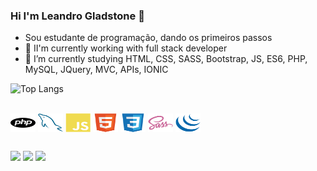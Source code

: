 ### Hi I'm Leandro Gladstone 👋
- Sou estudante de programação, dando os primeiros passos
- 🔭 II'm currently working with full stack developer
- 🌱 I’m currently studying HTML, CSS, SASS, Bootstrap, JS, ES6, PHP, MySQL, JQuery, MVC, APIs, IONIC

![Top Langs](https://github-readme-stats.vercel.app/api/top-langs/?username=leandrogladstone&hide_progress=true)




<div style="display: inline_block"><br>
  <img align="center" alt="Rafa-PHP" height="30" width="40" src="https://raw.githubusercontent.com/devicons/devicon/master/icons/php/php-plain.svg"> 
  <img align="center" alt="Rafa-MySQL" height="30" width="40" src="https://raw.githubusercontent.com/devicons/devicon/master/icons/mysql/mysql-plain.svg"> 
  <img align="center" alt="Rafa-Js" height="30" width="40" src="https://raw.githubusercontent.com/devicons/devicon/master/icons/javascript/javascript-plain.svg"> 
  <img align="center" alt="Rafa-HTML" height="30" width="40" src="https://raw.githubusercontent.com/devicons/devicon/master/icons/html5/html5-original.svg">
  <img align="center" alt="Rafa-CSS" height="30" width="40" src="https://raw.githubusercontent.com/devicons/devicon/master/icons/css3/css3-original.svg">
  <img align="center" alt="Rafa-SASS" height="30" width="40" src="https://raw.githubusercontent.com/devicons/devicon/master/icons/sass/sass-original.svg">
  <img align="center" alt="Rafa-JQuery" height="30" width="40" src="https://raw.githubusercontent.com/devicons/devicon/master/icons/jquery/jquery-original.svg">

  

</div>
  
  ##
 
<div> 
  
  <a href="https://www.linkedin.com/in/leandrogladstone" target="_blank"><img src="https://img.shields.io/badge/-LinkedIn-%230077B5?style=for-the-badge&logo=linkedin&logoColor=white" target="_blank"></a>
   <a href="https://instagram.com/leandrogladstone" target="_blank"><img src="https://img.shields.io/badge/-Instagram-%23E4405F?style=for-the-badge&logo=instagram&logoColor=white" target="_blank"></a>
  <a href="https://www.youtube.com/@sweetandstone" target="_blank"><img src="https://img.shields.io/badge/YouTube-FF0000?style=for-the-badge&logo=youtube&logoColor=white" target="_blank"></a>
 
  
  
</div>
